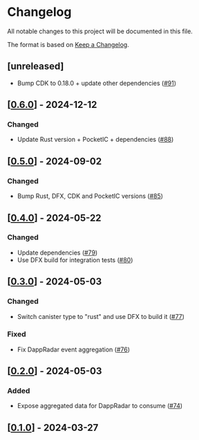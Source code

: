 # Changelog

All notable changes to this project will be documented in this file.

The format is based on [Keep a Changelog](https://keepachangelog.com/en/1.0.0/).

## [unreleased]

- Bump CDK to 0.18.0 + update other dependencies ([#91](https://github.com/open-chat-labs/event-store/pull/91))

## [[0.6.0](https://github.com/open-chat-labs/event-store/releases/tag/v0.6.0)] - 2024-12-12

### Changed

- Update Rust version + PocketIC + dependencies ([#88](https://github.com/open-chat-labs/event-store/pull/88))

## [[0.5.0](https://github.com/open-chat-labs/event-store/releases/tag/v0.5.0)] - 2024-09-02

### Changed

- Bump Rust, DFX, CDK and PocketIC versions ([#85](https://github.com/open-chat-labs/event-store/pull/85))

## [[0.4.0](https://github.com/open-chat-labs/event-store/releases/tag/v0.4.0)] - 2024-05-22

### Changed

- Update dependencies ([#79](https://github.com/open-chat-labs/event-store/pull/79))
- Use DFX build for integration tests ([#80](https://github.com/open-chat-labs/event-store/pull/80))

## [[0.3.0](https://github.com/open-chat-labs/event-store/releases/tag/v0.3.0)] - 2024-05-03

### Changed

- Switch canister type to "rust" and use DFX to build it ([#77](https://github.com/open-chat-labs/event-store/pull/77))

### Fixed

- Fix DappRadar event aggregation ([#76](https://github.com/open-chat-labs/event-store/pull/76))

## [[0.2.0](https://github.com/open-chat-labs/event-store/releases/tag/v0.2.0)] - 2024-05-03

### Added

- Expose aggregated data for DappRadar to consume ([#74](https://github.com/open-chat-labs/event-store/pull/74))

## [[0.1.0](https://github.com/open-chat-labs/event-store/releases/tag/v0.1.0)] - 2024-03-27